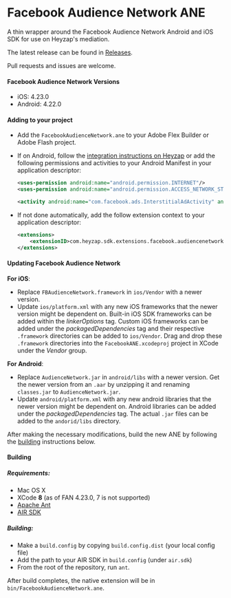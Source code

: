 # Facebook Audience Network ANE

A thin wrapper around the Facebook Audience Network Android and iOS SDK for use on Heyzap's mediation.

The latest release can be found in [Releases](https://github.com/Heyzap/facebook-audience-network-ane/releases).

Pull requests and issues are welcome.

#### Facebook Audience Network Versions
- iOS: 4.23.0
- Android: 4.22.0

#### Adding to your project

- Add the `FacebookAudienceNetwork.ane` to your Adobe Flex Builder or Adobe Flash project.
- If on Android, follow the [integration instructions on Heyzap](https://developers.heyzap.com/docs/ane_setup_and_requirements#step-3-modify-your-application-descriptor) or add the following permissions and activities to your Android Manifest in your application descriptor:
 
	```xml
	<uses-permission android:name="android.permission.INTERNET"/>
	<uses-permission android:name="android.permission.ACCESS_NETWORK_STATE"/>
	```

	```xml
	<activity android:name="com.facebook.ads.InterstitialAdActivity" android:configChanges="keyboardHidden|orientation|screenSize" />
	```

- If not done automatically, add the follow extension context to your application descriptor:

	```xml
	<extensions>
	    <extensionID>com.heyzap.sdk.extensions.facebook.audiencenetwork</extensionID>
	</extensions>
	```

#### Updating Facebook Audience Network
**For iOS**:
- Replace `FBAudienceNetwork.framework` in `ios/Vendor` with a newer version.
- Update `ios/platform.xml` with any new iOS frameworks that the newer version might be dependent on. Built-in iOS SDK frameworks can be added within the _linkerOptions_ tag. Custom iOS frameworks can be added under the _packagedDependencies_ tag and their respective `.framework` directories can be added to `ios/Vendor`. Drag and drop these `.framework` directories into the `FacebookANE.xcodeproj` project in XCode under the _Vendor_ group.

**For Android**:
- Replace `AudienceNetwork.jar` in `android/libs` with a newer version. Get the newer version from an `.aar` by unzipping it and renaming `classes.jar` to `AudienceNetwork.jar`.
- Update `android/platform.xml` with any new android libraries that the newer version might be dependent on. Android libraries can be added under the _packagedDependencies_ tag. The actual `.jar` files can be added to the `andorid/libs` directory.

After making the necessary modifications, build the new ANE by following the [building](#building) instructions below.

#### Building

##### Requirements:
- Mac OS X
- XCode **8** (as of FAN 4.23.0, 7 is not supported)
- [Apache Ant](http://ant.apache.org/)
- [AIR SDK](http://www.adobe.com/devnet/air/air-sdk-download.html)

##### Building:
- Make a `build.config` by copying `build.config.dist` (your local config file)
- Add the path to your AIR SDK in `build.config` (under `air.sdk`)
- From the root of the repository, run `ant`.

After build completes, the native extension will be in `bin/FacebookAudienceNetwork.ane`.

